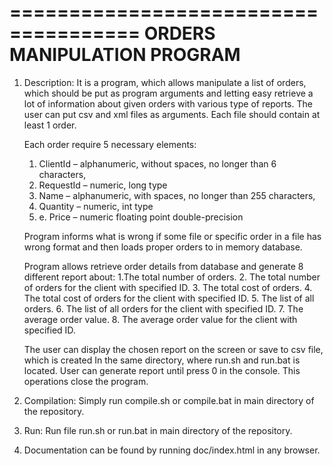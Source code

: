 
=====================================
     ORDERS MANIPULATION PROGRAM    
=====================================

1) Description:
	It is a program, which allows  manipulate a list of orders, 
	which should be put as program arguments and letting easy retrieve a lot of information
	about given orders with various type of reports.
	The user can put csv and xml files as arguments. Each file should contain at least 1 order. 

 	Each order require 5 necessary elements:
	1.	ClientId – alphanumeric, without spaces, no longer than 6 characters,
	2.	RequestId – numeric, long type
	3.	Name – alphanumeric, with spaces, no longer than 255 characters,
	4.	Quantity – numeric, int type 
	5.	e. Price – numeric floating point double-precision
	
	Program informs what is wrong if some file or specific order in a file has wrong format
	and then loads proper orders to in memory database.
  
	Program allows retrieve order details from database and generate 8 different report about:
	1.The total number of orders.
	2. The total number of orders for the client with specified ID.
	3. The total cost of orders.
	4. The total cost of orders for the client with specified ID.
	5. The list of all orders.
	6. The list of all orders for the client with specified ID.
	7. The average order value.
	8. The average order value for the client with specified ID.

	The user can display the chosen report on the screen or save to csv file, 
	which is created In the same directory, where run.sh and run.bat is located.
	User can generate report until press 0 in the console. This operations close the program.

2) Compilation:
	Simply run compile.sh or compile.bat in main directory of the repository.

3) Run:
	Run file run.sh or run.bat in main directory of the repository.

4) Documentation can be found by running doc/index.html in any browser.
